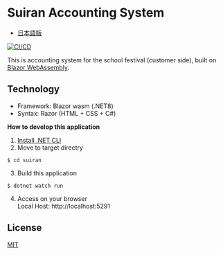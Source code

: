 # Suiran Accounting System
- [日本語版](./README.ja.md)

[![CI/CD](https://github.com/mint73/suiran/actions/workflows/main.yml/badge.svg)](https://github.com/mint73/suiran/actions/workflows/main.yml)

This is accounting system for the school festival (customer side), built on [Blazor WebAssembly](https://blazor.net).

## Technology
- Framework: Blazor wasm (.NET8)
- Syntax: Razor (HTML + CSS + C#)

**How to develop this application**
1. [Install .NET CLI](https://learn.microsoft.com/en-us/dotnet/core/install/)
2. Move to target directry
```shell
$ cd suiran
```

3. Build this application
```shell
$ dotnet watch run
```

4. Access on your browser<br />
Local Host: http://localhost:5291

## License
[MIT](./LICENSE)
